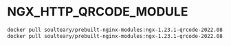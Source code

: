 # NGX_HTTP_QRCODE_MODULE

```bash
docker pull soulteary/prebuilt-nginx-modules:ngx-1.23.1-qrcode-2022.08.21
docker pull soulteary/prebuilt-nginx-modules:ngx-1.23.1-qrcode-2022.08.21-alpine
```